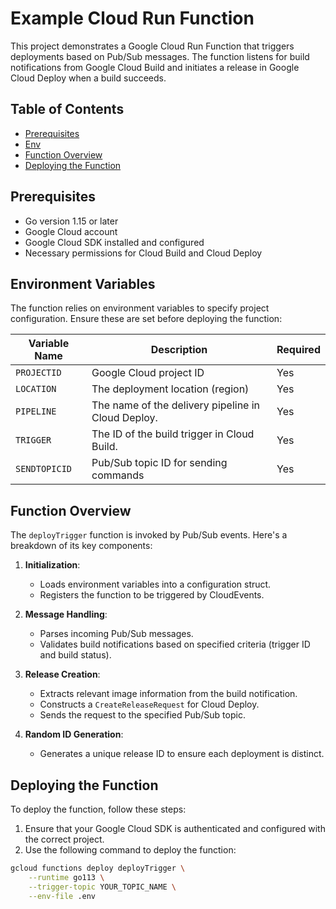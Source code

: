# Example Cloud Run Function

This project demonstrates a Google Cloud Run Function that triggers deployments
based on Pub/Sub messages. The function listens for build notifications from
Google Cloud Build and initiates a release in Google Cloud Deploy when a build succeeds.

## Table of Contents

*   [Prerequisites](#prerequisites)
*   [Env](#environment-variables)
*   [Function Overview](#function-overview)
*   [Deploying the Function](#deploying-the-function)

## Prerequisites

*   Go version 1.15 or later
*   Google Cloud account
*   Google Cloud SDK installed and configured
*   Necessary permissions for Cloud Build and Cloud Deploy

## Environment Variables

The function relies on environment variables to specify project configuration.
Ensure these are set before deploying the function:

| Variable Name  | Description                             | Required |
|----------------|-----------------------------------------|----------|
| `PROJECTID`    | Google Cloud project ID                | Yes      |
| `LOCATION`     | The deployment location (region)       | Yes      |
| `PIPELINE`     | The name of the delivery pipeline in Cloud Deploy.| Yes     |
| `TRIGGER`     | The ID of the build trigger in Cloud Build.       | Yes      |
| `SENDTOPICID`  | Pub/Sub topic ID for sending commands  | Yes      |

## Function Overview

The `deployTrigger` function is invoked by Pub/Sub events. Here's a breakdown of
its key components:

1.  **Initialization**:

    *   Loads environment variables into a configuration struct.
    *   Registers the function to be triggered by CloudEvents.

2.  **Message Handling**:

    *   Parses incoming Pub/Sub messages.
    *   Validates build notifications based on specified criteria
    (trigger ID and build status).

3.  **Release Creation**:

    *   Extracts relevant image information from the build notification.
    *   Constructs a `CreateReleaseRequest` for Cloud Deploy.
    *   Sends the request to the specified Pub/Sub topic.

4.  **Random ID Generation**:

    *   Generates a unique release ID to ensure each deployment is distinct.

## Deploying the Function

To deploy the function, follow these steps:

1.  Ensure that your Google Cloud SDK is authenticated and configured with the
      correct project.
2.  Use the following command to deploy the function:

   ```bash
   gcloud functions deploy deployTrigger \
       --runtime go113 \
       --trigger-topic YOUR_TOPIC_NAME \
       --env-file .env
